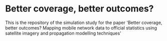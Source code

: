 # Better coverage, better outcomes?

This is the repository of the simulation study for the paper 'Better coverage, better outcomes? Mapping mobile network data to official statistics using satellite imagery and propagation modelling techniques'

